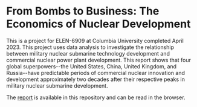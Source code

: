 # From Bombs to Business: The Economics of Nuclear Development

This is a project for ELEN-6909 at Columbia University completed April 2023. This project uses data analysis to investigate the relationship between military nuclear submarine technology development and commercial nuclear power plant development. This report shows that four global superpowers--the United States, China, United Kingdom, and Russia--have predictable periods of commercial nuclear innovation and development approximately two decades after their respective peaks in military nuclear submarine development. 

The [report](final_report.pdf) is available in this repository and can be read in the browser. 
